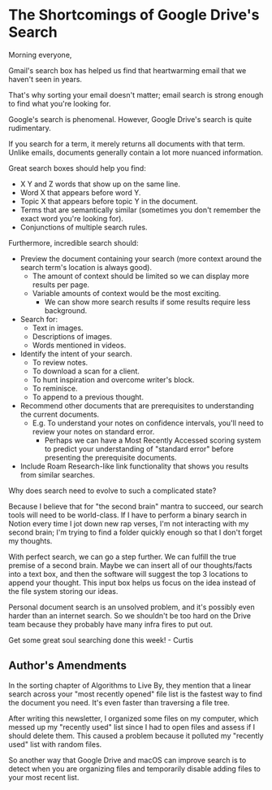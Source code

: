 #  The Shortcomings of Google Drive's Search

Morning everyone,

Gmail's search box has helped us find that heartwarming email that we haven't seen in years.

That's why sorting your email doesn't matter; email search is strong enough to find what you're looking for.

Google's search is phenomenal. However, Google Drive's search is quite rudimentary.

If you search for a term, it merely returns all documents with that term. Unlike emails, documents generally contain a lot more nuanced information.

Great search boxes should help you find:

- X Y and Z words that show up on the same line.
- Word X that appears before word Y.
- Topic X that appears before topic Y in the document.
- Terms that are semantically similar (sometimes you don't remember the exact word you're looking for).
- Conjunctions of multiple search rules.

Furthermore, incredible search should:

- Preview the document containing your search (more context around the search term's location is always good).
    - The amount of context should be limited so we can display more results per page.
    - Variable amounts of context would be the most exciting.
        - We can show more search results if some results require less background.
- Search for:
    - Text in images.
    - Descriptions of images.
    - Words mentioned in videos.
- Identify the intent of your search.
    - To review notes.
    - To download a scan for a client.
    - To hunt inspiration and overcome writer's block.
    - To reminisce.
    - To append to a previous thought.
- Recommend other documents that are prerequisites to understanding the current documents.
    - E.g. To understand your notes on confidence intervals, you'll need to review your notes on standard error.
        - Perhaps we can have a Most Recently Accessed scoring system to predict your understanding of "standard error" before presenting the prerequisite documents.
- Include Roam Research-like link functionality that shows you results from similar searches.

Why does search need to evolve to such a complicated state?

Because I believe that for "the second brain" mantra to succeed, our search tools will need to be world-class. If I have to perform a binary search in Notion every time I jot down new rap verses, I'm not interacting with my second brain; I'm trying to find a folder quickly enough so that I don't forget my thoughts.

With perfect search, we can go a step further. We can fulfill the true premise of a second brain. Maybe we can insert all of our thoughts/facts into a text box, and then the software will suggest the top 3 locations to append your thought. This input box helps us focus on the idea instead of the file system storing our ideas.

Personal document search is an unsolved problem, and it's possibly even harder than an internet search. So we shouldn't be too hard on the Drive team because they probably have many infra fires to put out.

Get some great soul searching done this week!
\- Curtis

## Author's Amendments

In the sorting chapter of Algorithms to Live By, they mention that a linear search
across your "most recently opened" file list is the fastest way to find the document you need.
It's even faster than traversing a file tree.

After writing this newsletter, I organized some files on my computer, which messed up my "recently used" list since I had to open files and assess if I should delete them. This caused a problem because it polluted my "recently used" list with random files.

So another way that Google Drive and macOS can improve search is to detect when you are organizing files and temporarily disable adding files to your most recent list.